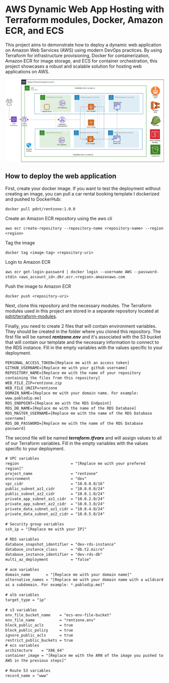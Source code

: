 # AWS Dynamic Web App Hosting with Terraform modules, Docker, Amazon ECR, and ECS

This project aims to demonstrate how to deploy a dynamic web application on Amazon Web Services (AWS) using modern DevOps practices. By using Terraform for infrastructure provisioning, Docker for containerization, Amazon ECR for image storage, and ECS for container orchestration, this project showcases a robust and scalable solution for hosting web applications on AWS.

![diagram.png](https://github.com/pdnt/rz-infrastructure-ecs/blob/main/diagram.png?raw=true)

## How to deploy the web application

First, create your docker image. If you want to test the deployment without creating an image, you can pull a car rental booking template I dockerized and pushed to DockerHub:
```
docker pull pdnt/rentzone:1.0.0
```


Create an Amazon ECR repository using the aws cli
```
aws ecr create-repository --repository-name <repository-name> --region <region>
```

Tag the image
```
docker tag <image-tag> <repository-uri>
```

Login to Amazon ECR
```
aws ecr get-login-password | docker login --username AWS --password-stdin <aws_account_id>.dkr.ecr.<region>.amazonaws.com
```

Push the image to Amazon ECR
```
docker push <repository-uri>
```

Next, clone this repository and the necessary modules. The Terraform modules used in this project are stored in a separate repository located at [pdnt/terraform-modules](https://github.com/pdnt/terraform-modules).

Finally, you need to create 2 files that will contain environment variables. They should be created in the folder where you cloned this repository.
The first file will be named ***rentzone.env*** and it's associated with the S3 bucket that will contain our template and the necessary information to connect to the RDS instance.
Fill in the empty variables with the values specific to your deployment.

```
PERSONAL_ACCESS_TOKEN=[Replace me with an access token]
GITHUB_USERNAME=[Replace me with your github username]
REPOSITORY_NAME=[Replace me with the name of your repository containing the files from this repository]
WEB_FILE_ZIP=rentzone.zip
WEB_FILE_UNZIP=rentzone
DOMAIN_NAME=[Replace me with your domain name. For example: www.pablodip.me]
RDS_ENDPOINT=[Replace me with the RDS Endpoint]
RDS_DB_NAME=[Replace me with the name of the RDS Database]
RDS_MASTER_USERNAME=[Replace me with the name of the RDS Database username]
RDS_DB_PASSWORD=[Replace me with the name of the RDS Database password]
```

The second file will be named ***terraform.tfvars*** and will assign values to all of our Terraform variables.
Fill in the empty variables with the values specific to your deployment.

```
# VPC variables
region                       = "[Replace me with your prefered region]"
project_name                 = "rentzone"
environment                  = "dev"
vpc_cidr                     = "10.0.0.0/16"
public_subnet_az1_cidr       = "10.0.0.0/24"
public_subnet_az2_cidr       = "10.0.1.0/24"
private_app_subnet_az1_cidr  = "10.0.2.0/24"
private_app_subnet_az2_cidr  = "10.0.3.0/24"
private_data_subnet_az1_cidr = "10.0.4.0/24"
private_data_subnet_az2_cidr = "10.0.5.0/24"

# Security group variables
ssh_ip = "[Replace me with your IP]"

# RDS variables
database_snapshot_identifier = "dev-rds-instance"
database_instance_class      = "db.t2.micro"
database_instance_identifier = "dev-rds-db"
multi_az_deployment          = "false"

# acm variables
domain_name       = "[Replace me with your domain name]"
alternative_names = "[Replace me with your domain name with a wildcard as a subdomain. For example: *.pablodip.me]"

# alb variables
target_type = "ip"

# s3 variables
env_file_bucket_name    = "ecs-env-file-bucket"
env_file_name           = "rentzone.env"
block_public_acls       = true
block_public_policy     = true
ignore_public_acls      = true
restrict_public_buckets = true
# ecs variables
architecture    = "X86_64"
container_image = "[Replace me with the ARN of the image you pushed to AWS in the previous steps]"

# Route 53 variables
record_name = "www"

```